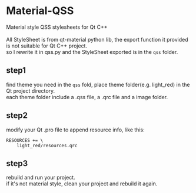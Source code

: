 # Material-QSS
Material style QSS stylesheets for Qt C++ <br>
<br>
All StyleSheet is from qt-material python lib, the export function it provided is not suitable for Qt C++ project.  <br>
so I rewrite it in qss.py and the StyleSheet exported is in the ```qss``` folder.

## step1
find theme you need in the ```qss``` fold, place theme folder(e.g. light_red) in the Qt project directory. <br>
each theme folder include a .qss file, a .qrc file and a image folder. 

## step2
modify your Qt .pro file to append resource info, like this:
```
RESOURCES += \
    light_red/resources.qrc
```

## step3
rebuild and run your project. <br>
if it's not material style, clean your project and rebuild it again.
